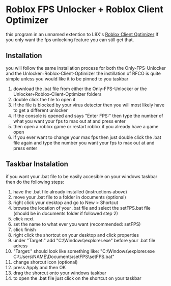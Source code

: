 # Roblox FPS Unlocker + Roblox Client Optimizer
this program in an unnamed extention to L8X's [Roblox Client Optimizer](https://github.com/L8X/Roblox-Client-Optimizer)
If you only want the fps unlocking feature you can still get that.
## Installation
you will follow the same installation process for both the Only-FPS-Unlocker and the Unlocker+Roblox-Client-Optimizer
the instillation of  RFCO is quite simple unless you would like it to be pinned to you taskbar
1. download the .bat file from either the Only-FPS-Unlocker or the Unlocker+Roblox-Client-Optimizer folders
2. double click the file to open it
3. if the file is blocked by your virus detector then you will most likely have to get a different unlocker
4. if the console is opened and says "Enter FPS:" then type the number of what you want your fps to max out at and press enter
5. then open a roblox game or restart roblox if you already have a game open
6. if you ever want to change your max fps then just double click the .bat file again and type the number you want your fps to max out at and press enter
## Taskbar Instalation
if you want your .bat file to be easily accesible  on your windows taskbar then do the following steps:
1. have the .bat file already installed (instructions above)
2. move your .bat file to a folder in documents (optional)
3. right click your desktop and go to New > Shortcut
4. browse the location of your .bat file and select the setFPS.bat file (should be in documents folder if followed step 2)
5. click next
6. set the name to what ever you want (recommended: setFPS)
7. click finish
8. right click the shortcut on your desktop and click properties
9. under "Target:" add "C:\Windows\explorer.exe" before your .bat file adress
10. "Target:" should look like something like: "C:\Windows\explorer.exe C:\Users\NAME\Documents\setFPS\setFPS.bat"
11. change shorcut icon (optional)
12. press Apply and then OK
13. drag the shorcut onto your windows taskbar
14. to open the .bat file just click on the shortcut on your taskbar
